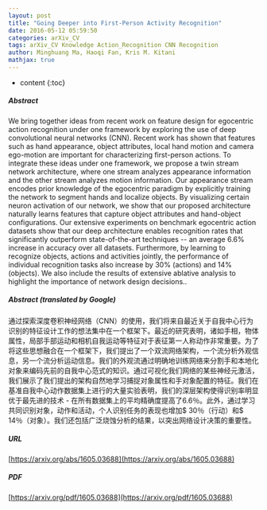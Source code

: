 ```yaml
---
layout: post
title: "Going Deeper into First-Person Activity Recognition"
date: 2016-05-12 05:59:50
categories: arXiv_CV
tags: arXiv_CV Knowledge Action_Recognition CNN Recognition
author: Minghuang Ma, Haoqi Fan, Kris M. Kitani
mathjax: true
---
```


* content
{:toc}

##### Abstract
We bring together ideas from recent work on feature design for egocentric action recognition under one framework by exploring the use of deep convolutional neural networks (CNN). Recent work has shown that features such as hand appearance, object attributes, local hand motion and camera ego-motion are important for characterizing first-person actions. To integrate these ideas under one framework, we propose a twin stream network architecture, where one stream analyzes appearance information and the other stream analyzes motion information. Our appearance stream encodes prior knowledge of the egocentric paradigm by explicitly training the network to segment hands and localize objects. By visualizing certain neuron activation of our network, we show that our proposed architecture naturally learns features that capture object attributes and hand-object configurations. Our extensive experiments on benchmark egocentric action datasets show that our deep architecture enables recognition rates that significantly outperform state-of-the-art techniques -- an average $6.6\%$ increase in accuracy over all datasets. Furthermore, by learning to recognize objects, actions and activities jointly, the performance of individual recognition tasks also increase by $30\%$ (actions) and $14\%$ (objects). We also include the results of extensive ablative analysis to highlight the importance of network design decisions..

##### Abstract (translated by Google)
通过探索深度卷积神经网络（CNN）的使用，我们将来自最近关于自我中心行为识别的特征设计工作的想法集中在一个框架下。最近的研究表明，诸如手相，物体属性，局部手部运动和相机自我运动等特征对于表征第一人称动作非常重要。为了将这些思想融合在一个框架下，我们提出了一个双流网络架构，一个流分析外观信息，另一个流分析运动信息。我们的外观流通过明确地训练网络来分割手和本地化对象来编码先前的自我中心范式的知识。通过可视化我们网络的某些神经元激活，我们展示了我们提出的架构自然地学习捕捉对象属性和手对象配置的特征。我们在基准自我中心动作数据集上进行的大量实验表明，我们的深层架构使得识别率明显优于最先进的技术 - 在所有数据集上的平均精确度提高了6.6％。此外，通过学习共同识别对象，动作和活动，个人识别任务的表现也增加$ 30％（行动）和$ 14％（对象）。我们还包括广泛烧蚀分析的结果，以突出网络设计决策的重要性。

##### URL
[https://arxiv.org/abs/1605.03688](https://arxiv.org/abs/1605.03688)

##### PDF
[https://arxiv.org/pdf/1605.03688](https://arxiv.org/pdf/1605.03688)

